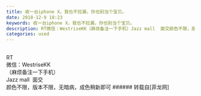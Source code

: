 ```yaml
---
title: 收一台iphone X，我也不捡漏，你也别当个宝贝。
date: 2018-12-9 18:23
keywords: 收一台iphone X，我也不捡漏，你也别当个宝贝。
description: RT微信：WestriseKK（麻烦备注一下手机）Jazz mall  面交颜色不限，版本不限，无暗病，成色稍新即可
categories: used
---
```

<td class="t_f" id="postmessage_2437275">

<br/>
RT<br/>
微信：WestriseKK<br/>
（麻烦备注一下手机）<br/>
Jazz mall  面交<br/>
颜色不限，版本不限，无暗病，成色稍新即可</td>
###### 转载自[菲龙网]